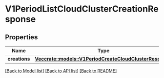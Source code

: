 # V1PeriodListCloudClusterCreationResponse

## Properties

Name | Type | Description | Notes
------------ | ------------- | ------------- | -------------
**creations** | [**Vec<crate::models::V1PeriodCreateCloudClusterResponse>**](v1.CreateCloudClusterResponse.md) |  | 

[[Back to Model list]](../README.md#documentation-for-models) [[Back to API list]](../README.md#documentation-for-api-endpoints) [[Back to README]](../README.md)


